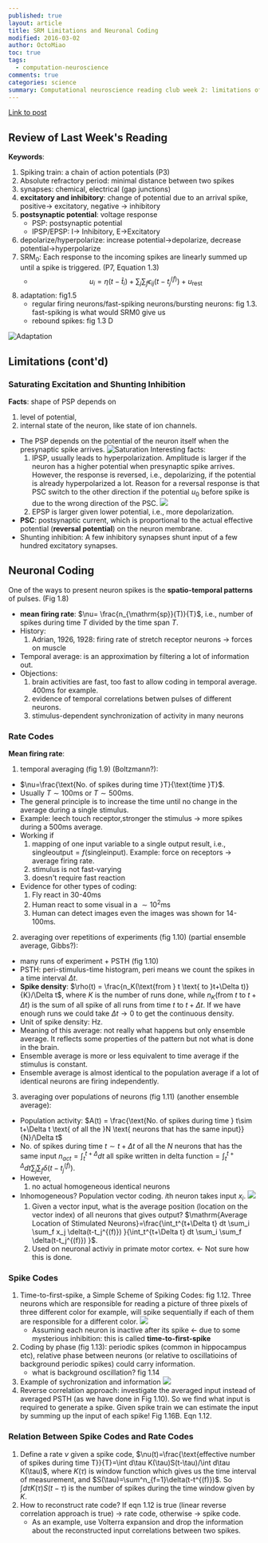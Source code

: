 ```yaml
---
published: true
layout: article
title: SRM Limitations and Neuronal Coding
modified: 2016-03-02
author: OctoMiao
toc: true
tags:
  - computation-neuroscience
comments: true
categories: science
summary: Computational neuroscience reading club week 2: limitations of SRM zero order and neuronal coding
---
```


[Link to post](http://neuronstar.github.io/spiking-neuron-models/limitations-srm-contd-and-coding/index.html)

## Review of Last Week's Reading

**Keywords**:

1. Spiking train: a chain of action potentials (P3)
2. Absolute refractory period: minimal distance between two spikes
3. synapses: chemical, electrical (gap junctions)
4. **excitatory and inhibitory**: change of potential due to an arrival spike, positive-> excitatory, negative -> inhibitory
5. **postsynaptic potential**:  voltage response
	* PSP: postsynaptic potential
	* IPSP/EPSP: I-> Inhibitory, E->Excitatory
6. depolarize/hyperpolarize: increase potential->depolarize, decrease potential->hyperpolarize
7. $\text{SRM}_0$: Each response to the incoming spikes are linearly summed up until a spike is triggered. (P7, Equation 1.3)
   * $$u_i=\eta(t-\hat t_i)+ \sum_j \sum_f \epsilon_{ij}(t-t_j^{(f)}) + u_{\mathrm{rest}} $$
8. adaptation: fig1.5
	* regular firing neurons/fast-spiking neurons/bursting neurons: fig 1.3. fast-spiking is what would SRM0 give us
	* rebound spikes: fig 1.3 D

![Adaptation](assets/adaptation-of-neurons.png)


## Limitations (cont'd)



### Saturating Excitation and Shunting Inhibition



**Facts**: shape of PSP depends on
1. level of potential,
2. internal state of the neuron, like state of ion channels.



* The PSP depends on the potential of the neuron itself when the presynaptic spike arrives.
  ![Saturation](assets/saturation.png)
  Interesting facts:
  1. IPSP, usually leads to hyperpolarization. Amplitude is larger if the neuron has a higher potential when presynaptic spike arrives. However, the response is reversed, i.e., depolarizing, if the potential is already hyperpolarized a lot. Reason for a reversal response is that PSC switch to the other direction if the potential $u_0$ before spike is due to the wrong direction of the PSC.
  ![](assets/reversed-ipsp.png)
  2. EPSP is larger given lower potential, i.e., more depolarization.
* **PSC**: postsynaptic current, which is proportional to the actual effective potential (**reversal potential**) on the neuron membrane.
* Shunting inhibition: A few inhibitory synapses shunt input of a few hundred excitatory synapses.



## Neuronal Coding


One of the ways to present neuron spikes is the **spatio-temporal patterns** of pulses. (Fig 1.8)

* **mean firing rate**: $\nu= \frac{n_{\mathrm{sp}}(T)}{T}$, i.e., number of spikes during time $T$ divided by the time span $T$.
* History:
  1. Adrian, 1926, 1928: firing rate of stretch receptor neurons -> forces on muscle
* Temporal average: is an approximation by filtering a lot of information out.
* Objections:
  1. brain activities are fast, too fast to allow coding in temporal average. 400ms for example.
  2. evidence of temporal correlations betwen pulses of different neurons.
  3. stimulus-dependent synchronization of activity in many neurons


### Rate Codes

**Mean firing rate**:
1. temporal averaging (fig 1.9) (Boltzmann?):
  * $\nu=\frac{\text{No. of spikes during time }T}{\text{time }T}$.
  * Usually $T\sim 100\mathrm{ms}$ or $T\sim 500\mathrm{ms}$.
  * The general principle is to increase the time until no change in the average during a single stimulus.
  * Example: leech touch receptor,stronger the stimulus -> more spikes during a $500\mathrm{ms}$ average.
  * Working if
    1. mapping of one input variable to a single output result, i.e., $\mathrm{single output}=f(\mathrm{single input})$. Example: force on receptors -> average firing rate.
    2. stimulus is not fast-varying
    3. doesn't require fast reaction
  * Evidence for other types of coding:
    1. Fly react in 30-40ms
    2. Human react to some visual in a $\sim 10^2$ms
    3. Human can detect images even the images was shown for 14-100ms.
2. averaging over repetitions of experiments (fig 1.10) (partial ensemble average, Gibbs?):
  * many runs of experiment + PSTH (fig 1.10)
  * PSTH: peri-stimulus-time histogram, peri means we count the spikes in a time interval $\Delta t$.
  * **Spike density**: $\rho(t) = \frac{n_K(\text{from } t \text{ to }t+\Delta t)}{K}/\Delta t$, where $K$ is the number of runs done, while $n_K(\text{from } t \text{ to }t+\Delta t)$ is the sum of all spike of all runs from time $t$ to $t+\Delta t$. If we have enough runs we could take $\Delta t\to 0$ to get the continuous density.
  * Unit of spike density: Hz.
  * Meaning of this average: not really what happens but only ensemble average. It reflects some properties of the pattern but not what is done in the brain.
  * Ensemble average is more or less equivalent to time average if the stimulus is constant.
  * Ensemble average is almost identical to the population average if a lot of identical neurons are firing independently.
3. averaging over populations of neurons (fig 1.11) (another ensemble average):
  * Population activity: $A(t) = \frac{\text{No. of spikes during time } t\sim t+\Delta t \text{ of all the }N \text{ neurons that has the same input}}{N}/\Delta t$
  * No. of spikes during time $t\sim t+\Delta t$ of all the $N$ neurons that has the same input $n_{act}=\int_t^{t+\Delta}dt \text{ all spike written in delta function}=\int_t^{t+\Delta}dt \sum_j\sum_f \delta(t-t_j^{(f)})$.
  * However,
    1. no actual homogeneous identical neurons
  * Inhomogeneous? Population vector coding. $i$th neuron takes input $x_i$.
    ![](assets/population-vector-coding.png)
    1. Given a vector input, what is the average position (location on the vector index) of all neurons that gives output?
    $\mathrm{Average Location of Stimulated Neurons}=\frac{\int_t^{t+\Delta t} dt \sum_i \sum_f x_j \delta(t-t_j^{(f)}) }{\int_t^{t+\Delta t} dt \sum_i \sum_f \delta(t-t_j^{(f)}) }$.
    2. Used on neuronal activiy in primate motor cortex. <- Not sure how this is done.



### Spike Codes

1. Time-to-first-spike, a Simple Scheme of Spiking Codes: fig 1.12. Three neurons which are responsible for reading a picture of three pixels of three different color for example, will spike sequentially if each of them are responsible for a different color.
   ![](assets/simple-spike-coding-model-of-visual.png)
   * Assuming each neuron is inactive after its spike <- due to some mysterious inhibition: this is called **time-to-first-spike**
2. Coding by phase (fig 1.13): periodic spikes (common in hippocampus etc), relative phase between neurons (or relative to oscillatioins of background periodic spikes) could carry information.
   * what is background oscillation? fig 1.14
3. Example of sychronization and information
   ![](assets/synchronized-for-same-objects.png)
4. Reverse correlation approach: investigate the averaged input instead of averaged PSTH (as we have done in Fig 1.10). So we find what input is required to generate a spike. Given spike train we can estimate the input by summing up the input of each spike! Fig 1.16B. Eqn 1.12.

### Relation Between Spike Codes and Rate Codes

1. Define a rate $\nu$ given a spike code, $\nu(t)=\frac{\text{effective number of spikes during time T}}{T}=\int d\tau K(\tau)S(t-\tau)/\int d\tau K(\tau)$, where $K(\tau)$ is window function which gives us the time interval of measurement, and $S(\tau)=\sum^n_{f=1}\delta(t-t^{(f)})$. So $\int d\tau K(\tau)S(t-\tau)$ is the number of spikes during the time window given by $K$.
2. How to reconstruct rate code? If eqn 1.12 is true (linear reverse correlation approach is true) -> rate code, otherwise -> spike code.
   * As an example, use Volterra expansion and drop the information about the reconstructed input correlations between two spikes.
